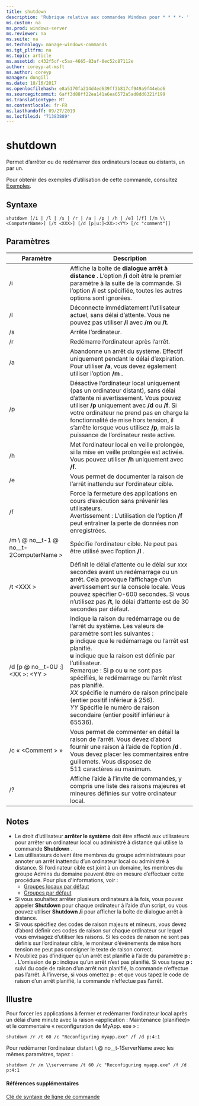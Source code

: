 ```yaml
---
title: shutdown
description: 'Rubrique relative aux commandes Windows pour * * * *- '
ms.custom: na
ms.prod: windows-server
ms.reviewer: na
ms.suite: na
ms.technology: manage-windows-commands
ms.tgt_pltfrm: na
ms.topic: article
ms.assetid: c432f5cf-c5aa-4665-83af-0ec52c87112e
author: coreyp-at-msft
ms.author: coreyp
manager: dongill
ms.date: 10/16/2017
ms.openlocfilehash: e8a5170fa214d4ed639ff3b817cf949a9f44ebd6
ms.sourcegitcommit: 6aff3d88ff22ea141a6ea6572a5ad8dd6321f199
ms.translationtype: MT
ms.contentlocale: fr-FR
ms.lasthandoff: 09/27/2019
ms.locfileid: "71383889"
---
```

# <a name="shutdown"></a>shutdown



Permet d’arrêter ou de redémarrer des ordinateurs locaux ou distants, un par un.

Pour obtenir des exemples d’utilisation de cette commande, consultez [Exemples](#BKMK_examples).

## <a name="syntax"></a>Syntaxe

```
shutdown [/i | /l | /s | /r | /a | /p | /h | /e] [/f] [/m \\<ComputerName>] [/t <XXX>] [/d [p|u:]<XX>:<YY> [/c "comment"]] 
```

## <a name="parameters"></a>Paramètres

|Paramètre|Description|
|---------|-----------|
|/i|Affiche la boîte de **dialogue arrêt à distance** . L’option **/i** doit être le premier paramètre à la suite de la commande. Si l’option **/i** est spécifiée, toutes les autres options sont ignorées.|
|/l|Déconnecte immédiatement l’utilisateur actuel, sans délai d’attente. Vous ne pouvez pas utiliser **/l** avec **/m** ou **/t**.|
|/s|Arrête l’ordinateur.|
|/r|Redémarre l’ordinateur après l’arrêt.|
|/a|Abandonne un arrêt du système. Effectif uniquement pendant le délai d’expiration. Pour utiliser **/a**, vous devez également utiliser l’option **/m** .|
|/p|Désactive l’ordinateur local uniquement (pas un ordinateur distant), sans délai d’attente ni avertissement. Vous pouvez utiliser **/p** uniquement avec **/d** ou **/f**. Si votre ordinateur ne prend pas en charge la fonctionnalité de mise hors tension, il s’arrête lorsque vous utilisez **/p**, mais la puissance de l’ordinateur reste active.|
|/h|Met l’ordinateur local en veille prolongée, si la mise en veille prolongée est activée. Vous pouvez utiliser **/h** uniquement avec **/f**.|
|/e|Vous permet de documenter la raison de l’arrêt inattendu sur l’ordinateur cible.|
|/f|Force la fermeture des applications en cours d’exécution sans prévenir les utilisateurs.</br>Avertissement : L’utilisation de l’option **/f** peut entraîner la perte de données non enregistrées.|
|/m \\ @ no__t-1 @ no__t-2ComputerName >|Spécifie l’ordinateur cible. Ne peut pas être utilisé avec l’option **/l** .|
|/t \<XXX >|Définit le délai d’attente ou le délai sur *xxx* secondes avant un redémarrage ou un arrêt. Cela provoque l’affichage d’un avertissement sur la console locale. Vous pouvez spécifier 0-600 secondes. Si vous n’utilisez pas **/t**, le délai d’attente est de 30 secondes par défaut.|
|/d [p @ no__t-0U :] \<XX >: \<YY >|Indique la raison du redémarrage ou de l’arrêt du système. Les valeurs de paramètre sont les suivantes :</br>**p** indique que le redémarrage ou l’arrêt est planifié.</br>**u** indique que la raison est définie par l’utilisateur.</br>Remarque : Si **p** ou **u** ne sont pas spécifiés, le redémarrage ou l’arrêt n’est pas planifié.</br>*XX* spécifie le numéro de raison principale (entier positif inférieur à 256).</br>*YY* Spécifie le numéro de raison secondaire (entier positif inférieur à 65536).|
|/c « \<Comment > »|Vous permet de commenter en détail la raison de l’arrêt. Vous devez d’abord fournir une raison à l’aide de l’option **/d** . Vous devez placer les commentaires entre guillemets. Vous disposez de 511 caractères au maximum.|
|/?|Affiche l’aide à l’invite de commandes, y compris une liste des raisons majeures et mineures définies sur votre ordinateur local.|

## <a name="remarks"></a>Notes

-   Le droit d’utilisateur **arrêter le système** doit être affecté aux utilisateurs pour arrêter un ordinateur local ou administré à distance qui utilise la commande **Shutdown** .
-   Les utilisateurs doivent être membres du groupe administrateurs pour annoter un arrêt inattendu d’un ordinateur local ou administré à distance. Si l’ordinateur cible est joint à un domaine, les membres du groupe Admins du domaine peuvent être en mesure d’effectuer cette procédure. Pour plus d'informations, voir :  
    -   [Groupes locaux par défaut](https://technet.microsoft.com/library/cc785098(v=ws.10).aspx)
    -   [Groupes par défaut](https://technet.microsoft.com/library/cc756898(v=ws.10).aspx)
-   Si vous souhaitez arrêter plusieurs ordinateurs à la fois, vous pouvez appeler **Shutdown** pour chaque ordinateur à l’aide d’un script, ou vous pouvez utiliser **Shutdown** **/i** pour afficher la boîte de dialogue arrêt à distance.
-   Si vous spécifiez des codes de raison majeurs et mineurs, vous devez d’abord définir ces codes de raison sur chaque ordinateur sur lequel vous envisagez d’utiliser les raisons. Si les codes de raison ne sont pas définis sur l’ordinateur cible, le moniteur d’événements de mise hors tension ne peut pas consigner le texte de raison correct.
-   N’oubliez pas d’indiquer qu’un arrêt est planifié à l’aide du paramètre **p :** . L’omission de **p :** indique qu’un arrêt n’est pas planifié. Si vous tapez **p :** suivi du code de raison d’un arrêt non planifié, la commande n’effectue pas l’arrêt. À l’inverse, si vous omettez **p :** et que vous tapez le code de raison d’un arrêt planifié, la commande n’effectue pas l’arrêt.

## <a name="BKMK_examples"></a>Illustre

Pour forcer les applications à fermer et redémarrer l’ordinateur local après un délai d’une minute avec la raison «application : Maintenance (planifiée)» et le commentaire « reconfiguration de MyApp. exe » :
```
shutdown /r /t 60 /c "Reconfiguring myapp.exe" /f /d p:4:1
```
Pour redémarrer l’ordinateur distant \\ @ no__t-1ServerName avec les mêmes paramètres, tapez :
```
shutdown /r /m \\servername /t 60 /c "Reconfiguring myapp.exe" /f /d p:4:1
```

#### <a name="additional-references"></a>Références supplémentaires

[Clé de syntaxe de ligne de commande](command-line-syntax-key.md)
